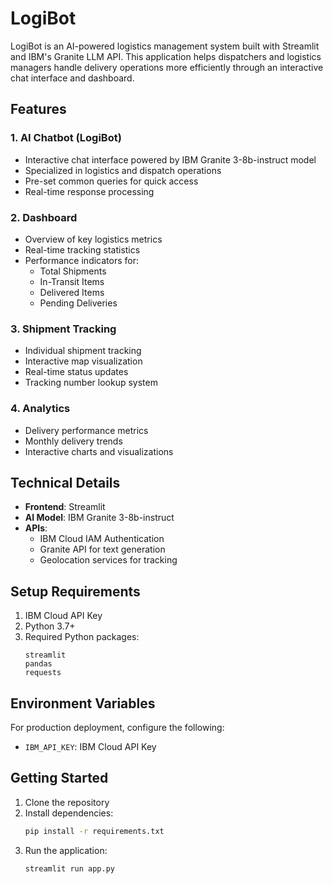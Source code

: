 # LogiBot

LogiBot is an AI-powered logistics management system built with Streamlit and IBM's Granite LLM API. This application helps dispatchers and logistics managers handle delivery operations more efficiently through an interactive chat interface and dashboard.

## Features

### 1. AI Chatbot (LogiBot)
- Interactive chat interface powered by IBM Granite 3-8b-instruct model
- Specialized in logistics and dispatch operations
- Pre-set common queries for quick access
- Real-time response processing

### 2. Dashboard
- Overview of key logistics metrics
- Real-time tracking statistics
- Performance indicators for:
  - Total Shipments
  - In-Transit Items
  - Delivered Items
  - Pending Deliveries

### 3. Shipment Tracking
- Individual shipment tracking
- Interactive map visualization
- Real-time status updates
- Tracking number lookup system

### 4. Analytics
- Delivery performance metrics
- Monthly delivery trends
- Interactive charts and visualizations

## Technical Details

- **Frontend**: Streamlit
- **AI Model**: IBM Granite 3-8b-instruct
- **APIs**:
  - IBM Cloud IAM Authentication
  - Granite API for text generation
  - Geolocation services for tracking

## Setup Requirements

1. IBM Cloud API Key
2. Python 3.7+
3. Required Python packages:
   ```
   streamlit
   pandas
   requests
   ```

## Environment Variables

For production deployment, configure the following:
- `IBM_API_KEY`: IBM Cloud API Key

## Getting Started

1. Clone the repository
2. Install dependencies:
   ```bash
   pip install -r requirements.txt
   ```
3. Run the application:
   ```bash
   streamlit run app.py
   ```

